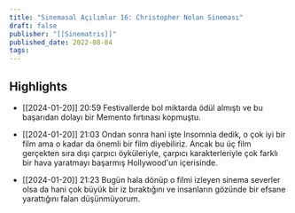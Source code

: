 ```yaml
---
title: "Sinemasal Açılımlar 16: Christopher Nolan Sineması"
draft: false
publisher: "[[Sinematris]]"
published_date: 2022-08-04
tags:
---
```



## Highlights
* [[2024-01-20]] 20:59  Festivallerde bol miktarda ödül almıştı ve bu başarıdan dolayı bir Memento fırtınası kopmuştu.

* [[2024-01-20]] 21:03  Ondan sonra hani işte Insomnia dedik, o çok iyi bir film ama o kadar da önemli bir film diyebiliriz. Ancak bu üç film gerçekten sıra dışı çarpıcı öyküleriyle, çarpıcı karakterleriyle çok farklı bir hava yaratmayı başarmış Hollywood'un içerisinde.

* [[2024-01-20]] 21:23  Bugün hala dönüp o filmi izleyen sinema severler olsa da hani çok büyük bir iz bıraktığını ve insanların gözünde bir efsane yarattığını falan düşünmüyorum.

